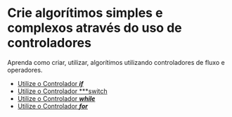 #  Crie algorítimos simples e complexos através do uso de controladores

Aprenda como criar, utilizar, algorítimos utilizando controladores de fluxo e operadores.

* [Utilize o Controlador ***if***](01-if/README.md)
* [Utilize o Controlador ***switch](02-switch/README.md)
* [Utilize o Controlador ***while***](03-while/README.md)
* [Utilize o Controlador ***for***](04-for/README.md)
